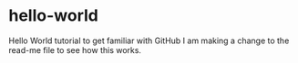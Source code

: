 # hello-world
Hello World tutorial to get familiar with GitHub
I am making a change to the read-me file to see how this works.
